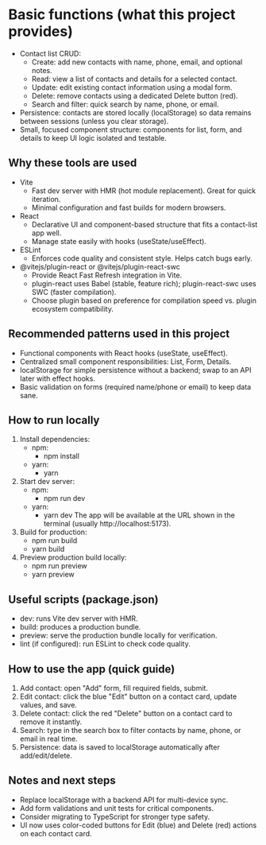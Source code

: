 
# Basic functions (what this project provides)
- Contact list CRUD:
  - Create: add new contacts with name, phone, email, and optional notes.
  - Read: view a list of contacts and details for a selected contact.
  - Update: edit existing contact information using a modal form.
  - Delete: remove contacts using a dedicated Delete button (red).
  - Search and filter: quick search by name, phone, or email.
- Persistence: contacts are stored locally (localStorage) so data remains between sessions (unless you clear storage).
- Small, focused component structure: components for list, form, and details to keep UI logic isolated and testable.

## Why these tools are used
- Vite
  - Fast dev server with HMR (hot module replacement). Great for quick iteration.
  - Minimal configuration and fast builds for modern browsers.
- React
  - Declarative UI and component-based structure that fits a contact-list app well.
  - Manage state easily with hooks (useState/useEffect).
- ESLint
  - Enforces code quality and consistent style. Helps catch bugs early.
- @vitejs/plugin-react or @vitejs/plugin-react-swc
  - Provide React Fast Refresh integration in Vite.
  - plugin-react uses Babel (stable, feature rich); plugin-react-swc uses SWC (faster compilation).
  - Choose plugin based on preference for compilation speed vs. plugin ecosystem compatibility.

## Recommended patterns used in this project
- Functional components with React hooks (useState, useEffect).
- Centralized small component responsibilities: List, Form, Details.
- localStorage for simple persistence without a backend; swap to an API later with effect hooks.
- Basic validation on forms (required name/phone or email) to keep data sane.

## How to run locally
1. Install dependencies:
   - npm:
     - npm install
   - yarn:
     - yarn
2. Start dev server:
   - npm:
     - npm run dev
   - yarn:
     - yarn dev
   The app will be available at the URL shown in the terminal (usually http://localhost:5173).
3. Build for production:
   - npm run build
   - yarn build
4. Preview production build locally:
   - npm run preview
   - yarn preview

## Useful scripts (package.json)
- dev: runs Vite dev server with HMR.
- build: produces a production bundle.
- preview: serve the production bundle locally for verification.
- lint (if configured): run ESLint to check code quality.

## How to use the app (quick guide)
1. Add contact: open "Add" form, fill required fields, submit.
2. Edit contact: click the blue "Edit" button on a contact card, update values, and save.
3. Delete contact: click the red "Delete" button on a contact card to remove it instantly.
4. Search: type in the search box to filter contacts by name, phone, or email in real time.
5. Persistence: data is saved to localStorage automatically after add/edit/delete.

## Notes and next steps
- Replace localStorage with a backend API for multi-device sync.
- Add form validations and unit tests for critical components.
- Consider migrating to TypeScript for stronger type safety.
- UI now uses color-coded buttons for Edit (blue) and Delete (red) actions on each contact card.
